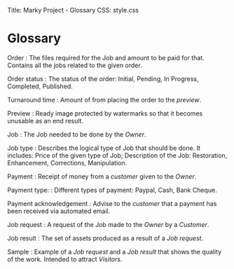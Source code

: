 Title: Marky Project - Glossary
CSS: style.css

Glossary
====================

Order
: The files required for the Job and amount to be paid for that.
  Contains all the jobs related to the given order.

Order status
: The status of the order: Initial, Pending, In Progress, Completed, Published.


Turnaround time
: Amount of from placing the order to the *preview*.


Preview
: Ready image protected by watermarks so that it becomes unusable as an end result.


Job
: The Job needed to be done by the *Owner*.


Job type
: Describes the logical type of Job that should be done.
It includes: Price of the given type of Job; Description of the Job: Restoration, Enhancement, Corrections, Manipulation.


Payment
: Receipt of money from a *customer* given to the *Owner*.


Payment type:
: Different types of payment: Paypal, Cash, Bank Cheque.


Payment acknowledgement
: Advise to the *customer* that a payment has been received via automated email.


Job request
: A request of the Job made to the *Owner* by a *Customer*.


Job result
: The set of assets produced as a result of a *Job request*.


Sample
: Example of a *Job request* and a *Job result* that shows the quality of the work.
Intended to attract *Visitors*.
